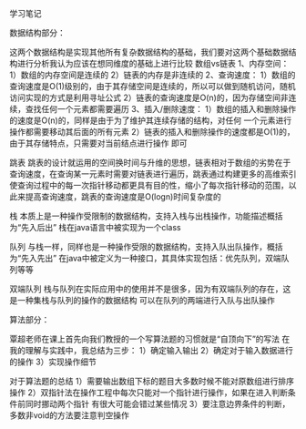 学习笔记

数据结构部分：

这两个数据结构是实现其他所有复杂数据结构的基础，我们要对这两个基础数据结构进行分析我认为应该在想同维度的基础上进行比较
数组vs链表
1、内存空间：
	1）数组的内存空间是连续的
	2）链表的内存是非连续的
2、查询速度：
	1）数组的查询速度是O(1)级别的，由于其存储空间是连续的，所以可以做到随机访问，随机	访问实现的方式是利用寻址公式
	2）链表的查询速度是O(n)的，因为存储空间非连续，查找任何一个元素都需要遍历
3、插入/删除速度：
	1）数组的插入和删除操作的速度是O(n)的，同样是由于为了维护其连续存储的结构，对任何	一个元素进行操作都需要移动其后面的所有元素
	2）链表的插入和删除操作的速度都是O(1)的，由于其存储特点，只需要对当前结点进行操作	即可

跳表
跳表的设计就运用的空间换时间与升维的思想，链表相对于数组的劣势在于查询速度，在查询某一元素时需要对链表进行遍历，跳表通过构建更多的高维索引使查询过程中的每一次指针移动都更具有目的性，缩小了每次指针移动的范围，以此来提高查询速度，跳表的查询速度是O(logn)时间复杂度的


栈
本质上是一种操作受限制的数据结构，支持入栈与出栈操作，功能描述概括为“先入后出”
栈在java语言中被实现为一个class

队列
与栈一样，同样也是一种操作受限的数据结构，支持入队出队操作，概括为“先入先出”
在java中被定义为一种接口，其具体实现包括：优先队列，双端队列等等

双端队列
栈与队列在实际应用中的使用并不是很多，因为有双端队列的存在，这是一种集栈与队列的操作的数据结构
可以在队列的两端进行入队与出队操作


算法部分：

覃超老师在课上首先向我们教授的一个写算法题的习惯就是“自顶向下”的写法
在我的理解与实践中，我总结为三步：
	1）确定输入输出
	2）确定对于输入数据进行的操作
	3）实现操作细节

对于算法题的总结
	1）需要输出数组下标的题目大多数时候不能对原数组进行排序操作
	2）双指针法在操作工程中每次只能对一个指针进行操作，如果在进入判断条件前同时挪动两个指针
	有很大可能会错过某些情况
	3）要注意边界条件的判断，多数非void的方法要注意判空操作









